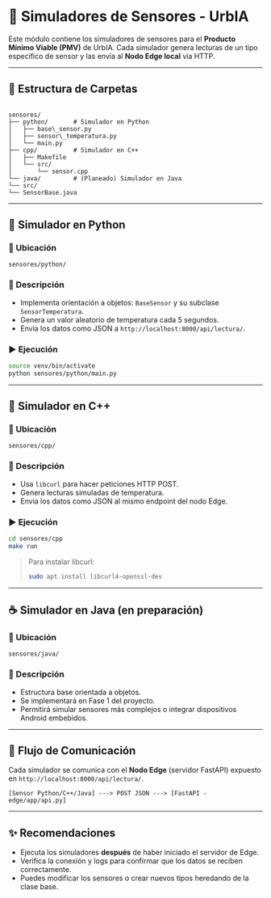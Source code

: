 # 📡 Simuladores de Sensores - UrbIA

Este módulo contiene los simuladores de sensores para el **Producto Mínimo Viable (PMV)** de UrbIA. Cada simulador genera lecturas de un tipo específico de sensor y las envía al **Nodo Edge local** vía HTTP.

---

## 📁 Estructura de Carpetas

```

sensores/
├── python/       # Simulador en Python
│   ├── base\_sensor.py
│   ├── sensor\_temperatura.py
│   └── main.py
├── cpp/          # Simulador en C++
│   ├── Makefile
│   └── src/
│       └── sensor.cpp
└── java/         # (Planeado) Simulador en Java
└── src/
└── SensorBase.java

````

---

## 🔧 Simulador en Python

### 📍 Ubicación
`sensores/python/`

### 🧠 Descripción
- Implementa orientación a objetos: `BaseSensor` y su subclase `SensorTemperatura`.
- Genera un valor aleatorio de temperatura cada 5 segundos.
- Envia los datos como JSON a `http://localhost:8000/api/lectura/`.

### ▶️ Ejecución

```bash
source venv/bin/activate
python sensores/python/main.py
````

---

## 🔧 Simulador en C++

### 📍 Ubicación

`sensores/cpp/`

### 🧠 Descripción

* Usa `libcurl` para hacer peticiones HTTP POST.
* Genera lecturas simuladas de temperatura.
* Envia los datos como JSON al mismo endpoint del nodo Edge.

### ▶️ Ejecución

```bash
cd sensores/cpp
make run
```

> Para instalar libcurl:
>
> ```bash
> sudo apt install libcurl4-openssl-dev
> ```

---

## ☕ Simulador en Java (en preparación)

### 📍 Ubicación

`sensores/java/`

### 🧠 Descripción

* Estructura base orientada a objetos.
* Se implementará en Fase 1 del proyecto.
* Permitirá simular sensores más complejos o integrar dispositivos Android embebidos.

---

## 🔄 Flujo de Comunicación

Cada simulador se comunica con el **Nodo Edge** (servidor FastAPI) expuesto en `http://localhost:8000/api/lectura/`.

```text
[Sensor Python/C++/Java] ---> POST JSON ---> [FastAPI - edge/app/api.py]
```

---

## ✨ Recomendaciones

* Ejecuta los simuladores **después** de haber iniciado el servidor de Edge.
* Verifica la conexión y logs para confirmar que los datos se reciben correctamente.
* Puedes modificar los sensores o crear nuevos tipos heredando de la clase base.



